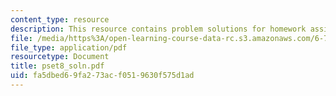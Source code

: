 ```yaml
---
content_type: resource
description: This resource contains problem solutions for homework assignment 8.
file: /media/https%3A/open-learning-course-data-rc.s3.amazonaws.com/6-781j-submicrometer-and-nanometer-technology-spring-2006/fa5dbed69fa273acf0519630f575d1ad_pset8_soln.pdf
file_type: application/pdf
resourcetype: Document
title: pset8_soln.pdf
uid: fa5dbed6-9fa2-73ac-f051-9630f575d1ad
---
```

